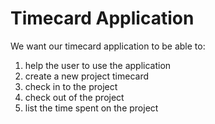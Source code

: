 # Timecard Application

We want our timecard application to be able to:

1. help the user to use the application
2. create a new project timecard
3. check in to the project 
4. check out of the project 
5. list the time spent on the project
